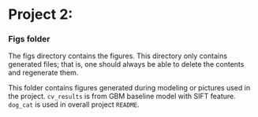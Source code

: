 # Project 2: 
### Figs folder

The figs directory contains the figures. This directory only contains generated files; that is, one should always be able to delete the contents and regenerate them.

This folder contains figures generated during modeling or pictures used in the project. `cv_results` is from GBM baseline model with SIFT feature. `dog_cat` is used in overall project `README`.
